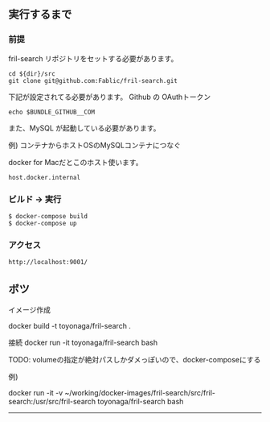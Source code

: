 ## 実行するまで

### 前提

fril-search リポジトリをセットする必要があります。

```
cd ${dir}/src
git clone git@github.com:Fablic/fril-search.git
```

下記が設定されてる必要があります。
Github の OAuthトークン

```
echo $BUNDLE_GITHUB__COM
```

また、MySQL が起動している必要があります。

例)
コンテナからホストOSのMySQLコンテナにつなぐ

docker for Macだとこのホスト使います。

```
host.docker.internal
```

### ビルド -> 実行

```
$ docker-compose build
$ docker-compose up
```

### アクセス

```
http://localhost:9001/
```

## ボツ

イメージ作成

docker build -t toyonaga/fril-search .

接続
docker run -it toyonaga/fril-search bash


TODO: volumeの指定が絶対パスしかダメっぽいので、docker-composeにする

例)

docker run -it -v ~/working/docker-images/fril-search/src/fril-search:/usr/src/fril-search toyonaga/fril-search bash

---


